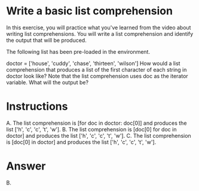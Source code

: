 # Write a basic list comprehension
In this exercise, you will practice what you've learned from the video about writing list comprehensions. You will write a list comprehension and identify the output that will be produced.

The following list has been pre-loaded in the environment.

doctor = ['house', 'cuddy', 'chase', 'thirteen', 'wilson']
How would a list comprehension that produces a list of the first character of each string in doctor look like? Note that the list comprehension uses doc as the iterator variable. What will the output be?

# Instructions
A. The list comprehension is [for doc in doctor: doc[0]] and produces the list ['h', 'c', 'c', 't', 'w'].
B. The list comprehension is [doc[0] for doc in doctor] and produces the list ['h', 'c', 'c', 't', 'w'].
C. The list comprehension is [doc[0] in doctor] and produces the list ['h', 'c', 'c', 't', 'w'].

# Answer
B.
